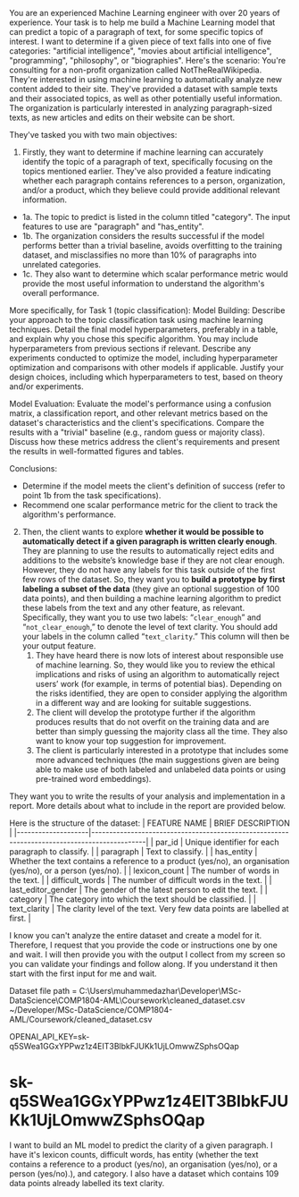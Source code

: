 You are an experienced Machine Learning engineer with over 20 years of experience. Your task is to help me build a Machine Learning model that can predict a topic of a paragraph of text, for some specific topics of interest. 
I want to determine if a given piece of text falls into one of five categories: "artificial intelligence", "movies about artificial intelligence", "programming", "philosophy", or "biographies". Here's the scenario: You're consulting for a non-profit organization called NotTheRealWikipedia. They're interested in using machine learning to automatically analyze new content added to their site. They've provided a dataset with sample texts and their associated topics, as well as other potentially useful information. The organization is particularly interested in analyzing paragraph-sized texts, as new articles and edits on their website can be short.

They've tasked you with two main objectives:
1. Firstly, they want to determine if machine learning can accurately identify the topic of a paragraph of text, specifically focusing on the topics mentioned earlier. They've also provided a feature indicating whether each paragraph contains references to a person, organization, and/or a product, which they believe could provide additional relevant information.
- 1a. The topic to predict is listed in the column titled "category". The input features to use are "paragraph" and "has_entity".
- 1b. The organization considers the results successful if the model performs better than a trivial baseline, avoids overfitting to the training dataset, and misclassifies no more than 10% of paragraphs into unrelated categories.
- 1c. They also want to determine which scalar performance metric would provide the most useful information to understand the algorithm's overall performance.

More specifically, for Task 1 (topic classification):
Model Building: Describe your approach to the topic classification task using machine learning techniques. Detail the final model hyperparameters, preferably in a table, and explain why you chose this specific algorithm. You may include hyperparameters from previous sections if relevant. Describe any experiments conducted to optimize the model, including hyperparameter optimization and comparisons with other models if applicable. Justify your design choices, including which hyperparameters to test, based on theory and/or experiments.

Model Evaluation: Evaluate the model's performance using a confusion matrix, a classification report, and other relevant metrics based on the dataset's characteristics and the client's specifications. Compare the results with a "trivial" baseline (e.g., random guess or majority class). Discuss how these metrics address the client's requirements and present the results in well-formatted figures and tables.

Conclusions:
- Determine if the model meets the client's definition of success (refer to point 1b from the task specifications).
- Recommend one scalar performance metric for the client to track the algorithm's performance.

2. Then, the client wants to explore **whether it would be possible to automatically detect if a given paragraph is written clearly enough**. They are planning to use the results to automatically reject edits and additions to the website’s knowledge base if they are not clear enough. However, they do not have any labels for this task outside of the first few rows of the dataset. So, they want you to **build a prototype by first labeling a subset of the data** (they give an optional suggestion of 100 data points), and then building a machine learning algorithm to predict these labels from the text and any other feature, as relevant. Specifically, they want you to use two labels: “`clear_enough`” and “`not_clear_enough`,” to denote the level of text clarity. You should add your labels in the column called “`text_clarity`.” This column will then be your output feature.
    1. They have heard there is now lots of interest about responsible use of machine learning. So, they would like you to review the ethical implications and risks of using an algorithm to automatically reject users’ work (for example, in terms of potential bias). Depending on the risks identified, they are open to consider applying the algorithm in a different way and are looking for suitable suggestions.
    2. The client will develop the prototype further if the algorithm produces results that do not overfit on the training data and are better than simply guessing the majority class all the time. They also want to know your top suggestion for improvement.
    3. The client is particularly interested in a prototype that includes some more advanced techniques (the main suggestions given are being able to make use of both labeled and unlabeled data points or using pre-trained word embeddings).

They want you to write the results of your analysis and implementation in a report. More details about what to include in the report are provided below.

Here is the structure of the dataset:
| FEATURE NAME       | BRIEF DESCRIPTION                                                                          |
|--------------------|---------------------------------------------------------------------------------------------|
| par_id             | Unique identifier for each paragraph to classify.                                           |
| paragraph          | Text to classify.                                                                           |
| has_entity         | Whether the text contains a reference to a product (yes/no), an organisation (yes/no), or a person (yes/no). |
| lexicon_count      | The number of words in the text.                                                            |
| difficult_words    | The number of difficult words in the text.                                                  |
| last_editor_gender | The gender of the latest person to edit the text.                                           |
| category           | The category into which the text should be classified.                                      |
| text_clarity       | The clarity level of the text. Very few data points are labelled at first.                 |

I know you can't analyze the entire dataset and create a model for it. Therefore, I request that you provide the code or instructions one by one and wait. I will then provide you with the output I collect from my screen so you can validate your findings and follow along. If you understand it then start with the first input for me and wait.

Dataset file path = C:\\Users\\muhammedazhar\\Developer\\MSc-DataScience\\COMP1804-AML\\Coursework\\cleaned_dataset.csv
~/Developer/MSc-DataScience/COMP1804-AML/Coursework/cleaned_dataset.csv

OPENAI_API_KEY=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
# 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

I want to build an ML model to predict the clarity of a given paragraph. I have it's lexicon counts, difficult words, has entity (whether the text contains a reference to a product (yes/no), an organisation (yes/no), or a person (yes/no).), and category. I also have a dataset which contains 109 data points already labelled its text clarity.